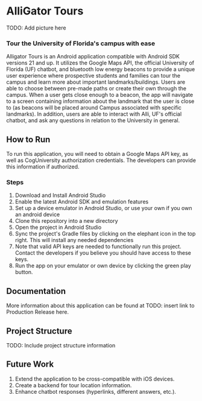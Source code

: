 # AlliGator Tours

TODO: Add picture here

### Tour the University of Florida's campus with ease 

Alligator Tours is an Android application compatible with Android SDK versions 21 and up. It utilizes the Google Maps API, the official University of Florida (UF) chatbot, and bluetooth low energy beacons to provide a unique user experience where prospective students and families can tour the campus and learn more about important landmarks/buildings. Users are able to choose between pre-made paths or create their own through the campus. When a user gets close enough to a beacon, the app will navigate to a screen containing information about the landmark that the user is close to (as beacons will be placed around Campus associated with specific landmarks). In addition, users are able to interact with Alli, UF's official chatbot, and ask any questions in relation to the University in general.

## How to Run
To run this application, you will need to obtain a Google Maps API key, as well as CogUniversity authorization credentials. The developers can provide this information if authorized.
### Steps
<ol>
<li>Download and Install Android Studio</li>
<li>Enable the latest Android SDK and emulation features</li>
<li>Set up a device emulator in Android Studio, or use your own if you own an android device</li>
<li>Clone this repository into a new directory</li>
<li>Open the project in Android Studio</li>
<li>Sync the project's Gradle files by clicking on the elephant icon in the top right. This will install any needed dependencies</li>
<li>Note that valid API keys are needed to functionally run this project. Contact the developers if you believe you should have access to these keys.</li>
<li>Run the app on your emulator or own device by clicking the green play button.</li>
</ol>

## Documentation 

More information about this application can be found at TODO: insert link to Production Release here.

## Project Structure

TODO: Include project structure information

## Future Work
<ol>
  <li>Extend the application to be cross-compatible with iOS devices.</li>
  <li>Create a backend for tour location information.</li>
  <li>Enhance chatbot responses (hyperlinks, different answers, etc.).</li>
</ol>

